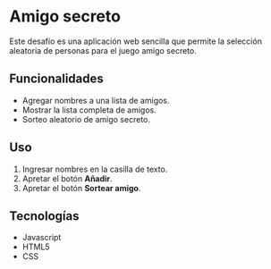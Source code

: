 # Amigo secreto

Este desafío es una aplicación web sencilla que permite la selección aleatoria de personas para el juego amigo secreto.

## Funcionalidades

- Agregar nombres a una lista de amigos.
- Mostrar la lista completa de amigos.
- Sorteo aleatorio de amigo secreto.

## Uso

1. Ingresar nombres en la casilla de texto.
2. Apretar el botón **Añadir**.
3. Apretar el botón **Sortear amigo**.

## Tecnologías

- Javascript
- HTML5
- CSS